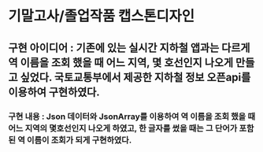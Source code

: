 # 기말고사/졸업작품 캡스톤디자인

## 구현 아이디어 : 기존에 있는 실시간 지하철 앱과는 다르게 역 이름을 조회 했을 때 어느 지역, 몇 호선인지 나오게 만들고 싶었다. 국토교통부에서 제공한 지하철 정보 오픈api를 이용하여 구현하였다.

### 구현 내용 : Json 데이터와 JsonArray를 이용하여 역 이름을 조회 했을 때 어느 지역의 몇호선인지 나오게 하였고, 한 글자를 썼을 때는 그 단어가 포함된 역 이름이 조회가 되게 구현하였다. 
